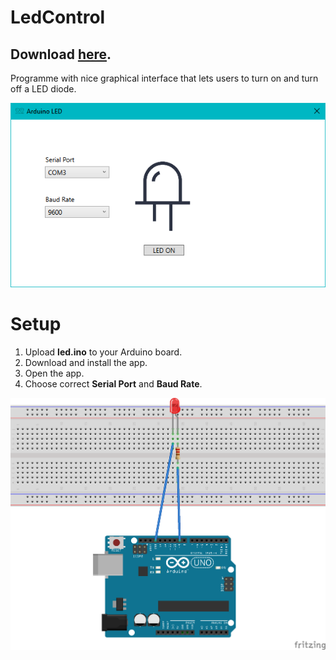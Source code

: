 # LedControl

## Download [here](http://www.mediafire.com/file/xuk95tj2tj26lbt/LedControl.rar/file).

Programme with nice graphical interface that lets users to turn on and turn off a LED diode.
 
![](https://github.com/ondrejsvorc/LedControl/blob/main/LedControl/gui.png) 
 
# Setup

1. Upload **led.ino** to your Arduino board.
2. Download and install the app.
3. Open the app.
4. Choose correct **Serial Port** and **Baud Rate**.

![](https://github.com/ondrejsvorc/LedControl/blob/main/LedControl/scheme.png)

